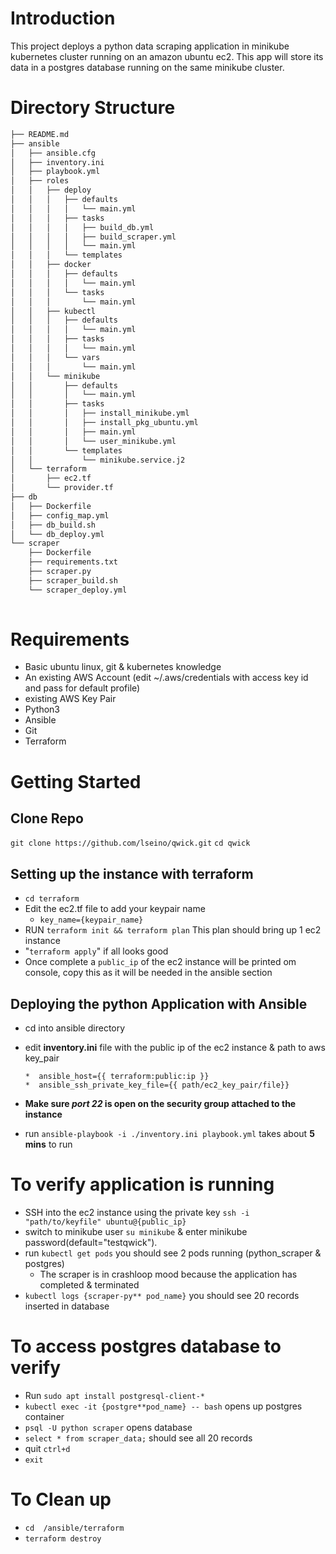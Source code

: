 # Introduction

This project deploys a python data scraping application in minikube kubernetes cluster running on an amazon ubuntu ec2. This app will store its data in a postgres database running on the same minikube cluster.

# Directory Structure

```bash
├── README.md
├── ansible
│   ├── ansible.cfg
│   ├── inventory.ini
│   ├── playbook.yml
│   ├── roles
│   │   ├── deploy
│   │   │   ├── defaults
│   │   │   │   └── main.yml
│   │   │   ├── tasks
│   │   │   │   ├── build_db.yml
│   │   │   │   ├── build_scraper.yml
│   │   │   │   └── main.yml
│   │   │   └── templates
│   │   ├── docker
│   │   │   ├── defaults
│   │   │   │   └── main.yml
│   │   │   └── tasks
│   │   │       └── main.yml
│   │   ├── kubectl
│   │   │   ├── defaults
│   │   │   │   └── main.yml
│   │   │   ├── tasks
│   │   │   │   └── main.yml
│   │   │   └── vars
│   │   │       └── main.yml
│   │   └── minikube
│   │       ├── defaults
│   │       │   └── main.yml
│   │       ├── tasks
│   │       │   ├── install_minikube.yml
│   │       │   ├── install_pkg_ubuntu.yml
│   │       │   ├── main.yml
│   │       │   └── user_minikube.yml
│   │       └── templates
│   │           └── minikube.service.j2
│   └── terraform
│       ├── ec2.tf
│       └── provider.tf
├── db
│   ├── Dockerfile
│   ├── config_map.yml
│   ├── db_build.sh
│   └── db_deploy.yml
└── scraper
    ├── Dockerfile
    ├── requirements.txt
    ├── scraper.py
    ├── scraper_build.sh
    └── scraper_deploy.yml
    
   ```

# Requirements

   * Basic ubuntu linux, git & kubernetes knowledge
   * An existing AWS Account (edit ~/.aws/credentials with access key id and pass for default profile)
   * existing AWS Key Pair
   * Python3
   * Ansible
   * Git
   * Terraform

# Getting Started

## Clone Repo 
```git clone https://github.com/lseino/qwick.git```
```cd qwick```

  ## Setting up the instance with terraform

   * ```cd terraform``` 
   * Edit the ec2.tf file to add your keypair name
      *  ```key_name={keypair_name}``` 
   * RUN  ```terraform init && terraform plan```  This plan should bring up 1 ec2 instance
   * "```terraform apply```"  if all looks good
   * Once complete a ```public_ip``` of the ec2 instance will be printed om console, copy this as it will be needed in the ansible section

  ## Deploying the python Application with Ansible

   * cd into ansible directory
   * edit **inventory.ini** file with the public ip of the ec2 instance & path to aws key_pair
   
         *  ansible_host={{ terraform:public:ip }}
         *  ansible_ssh_private_key_file={{ path/ec2_key_pair/file}}

   * **Make sure *port 22* is open on the security group attached to the instance**
   * run ```ansible-playbook -i ./inventory.ini playbook.yml``` takes about **5 mins** to run
   
# To verify application is running
   * SSH into the ec2 instance using the private key ``ssh -i "path/to/keyfile" ubuntu@{public_ip}``
   * switch to minikube user ``su minikube`` & enter minikube password(default="testqwick").
   * run ```kubectl get pods``` you should see 2 pods running (python_scraper & postgres)
      * The scraper is in crashloop mood because the application has completed & terminated
   * ```kubectl logs {scraper-py** pod_name}``` you should see 20 records inserted in database
  
   # To access postgres database to verify 
   * Run ```sudo apt install postgresql-client-*```
   * ```kubectl exec -it {postgre**pod_name} -- bash```  opens up postgres container
   * ```psql -U python scraper```  opens database
   * ```select * from scraper_data;``` should see all 20 records
   * quit ```ctrl+d```
   * ```exit```
 

# To Clean up 
* ```cd  /ansible/terraform```
* ```terraform destroy```
